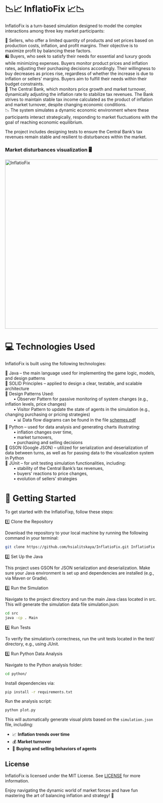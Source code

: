 # 📉📈 InflatioFix 📈📉

InflatioFix is a turn-based simulation designed to model the complex interactions among three key market participants:  

🛒 Sellers, who offer a limited quantity of products and set prices based on production costs, inflation, and profit margins. Their objective is to maximize profit by balancing these factors.  
🛍️ Buyers, who seek to satisfy their needs for essential and luxury goods while minimizing expenses. Buyers monitor product prices and inflation rates, adjusting their purchasing decisions accordingly. Their willingness to buy decreases as prices rise, regardless of whether the increase is due to inflation or sellers’ margins. Buyers aim to fulfill their needs within their budget constraints.  
🏦 The Central Bank, which monitors price growth and market turnover, dynamically adjusting the inflation rate to stabilize tax revenues. The Bank strives to maintain stable tax income calculated as the product of inflation and market turnover, despite changing economic conditions.  
📉 The system simulates a dynamic economic environment where these participants interact strategically, responding to market fluctuations with the goal of reaching economic equilibrium.  

The project includes designing tests to ensure the Central Bank’s tax revenues remain stable and resilient to disturbances within the market.

### Market disturbances visualization 🖥️
<img width="982" height="556" alt="InflatioFix" src="https://github.com/user-attachments/assets/9514d2fe-b3e1-4a27-99d6-84139f4a9339" />  


# 💻 Technologies Used   

InflatioFix is built using the following technologies:  

📍 Java – the main language used for implementing the game logic, models, and design patterns  
📍 SOLID Principles – applied to design a clear, testable, and scalable architecture  
📍 Design Patterns Used:  
  • Observer Pattern for passive monitoring of system changes (e.g., inflation levels, price changes)  
  • Visitor Pattern to update the state of agents in the simulation (e.g., changing purchasing or pricing strategies)  
  • 📊 Data flow diagrams can be found in the file [schemes.pdf](https://github.com/hsialitskaya/InflatioFix/blob/main/schemes.pdf)   
📍 Python – used for data analysis and generating charts illustrating:  
  • inflation changes over time,  
  • market turnovers,  
  • purchasing and selling decisions  
📍 GSON (Google JSON) – utilized for serialization and deserialization of data between turns, as well as for passing data to the visualization system in Python  
📍 JUnit – for unit testing simulation functionalities, including:  
  • stability of the Central Bank’s tax revenues,  
  • buyers’ reactions to price changes,  
  • evolution of sellers’ strategies    

# 🏁 Getting Started  

To get started with the InflatioFixp, follow these steps:  

1️⃣ Clone the Repository      

Download the repository to your local machine by running the following command in your terminal:    
```bash
git clone https://github.com/hsialitskaya/InflatioFix.git InflatioFix
```  

2️⃣ Set Up the Java     

This project uses GSON for JSON serialization and deserialization. Make sure your Java environment is set up and dependencies are installed (e.g., via Maven or Gradle).  


3️⃣ Run the Simulation  

Navigate to the project directory and run the main Java class located in src. This will generate the simulation data file simulation.json:  
```bash
cd src
java -cp . Main
```

4️⃣ Run Tests

To verify the simulation’s correctness, run the unit tests located in the test/ directory, e.g., using JUnit.  


5️⃣ Run Python Data Analysis  

Navigate to the Python analysis folder:  
```bash
cd python/
```

Install dependencies via:  
```bash
pip install -r requirements.txt  
```  

Run the analysis script:  
```bash  
python plot.py  
```

This will automatically generate visual plots based on the `simulation.json` file, including:  

- 📈 **Inflation trends over time**    
- 💰 **Market turnover**    
- 🛒 **Buying and selling behaviors of agents**  


## License  
InflatioFix is licensed under the MIT License. See [LICENSE](https://github.com/hsialitskaya/InflatioFix/blob/main/LICENSE) for more information.      


Enjoy navigating the dynamic world of market forces and have fun mastering the art of balancing inflation and strategy! 🎉  
